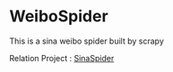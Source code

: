 # WeiboSpider
This is a sina weibo spider built by scrapy

Relation Project : [SinaSpider](https://github.com/LiuXingMing/SinaSpider)